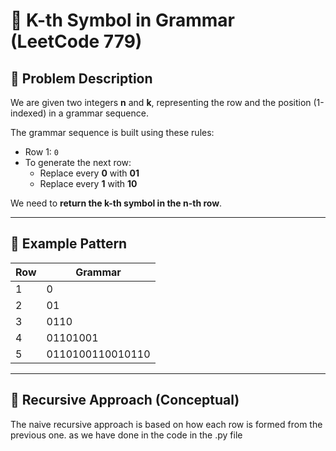 # 🧩 K-th Symbol in Grammar (LeetCode 779)

## 🧠 Problem Description

We are given two integers **n** and **k**, representing the row and the position (1-indexed) in a grammar sequence.

The grammar sequence is built using these rules:

- Row 1: `0`
- To generate the next row:
  - Replace every **0** with **01**
  - Replace every **1** with **10**

We need to **return the k-th symbol in the n-th row**.

---

## 🧾 Example Pattern

| Row | Grammar |
|-----|----------|
| 1 | 0 |
| 2 | 01 |
| 3 | 0110 |
| 4 | 01101001 |
| 5 | 0110100110010110 |

---

## 🧩 Recursive Approach (Conceptual)

The naive recursive approach is based on how each row is formed from the previous one.
as we have done in the code in the .py file 
